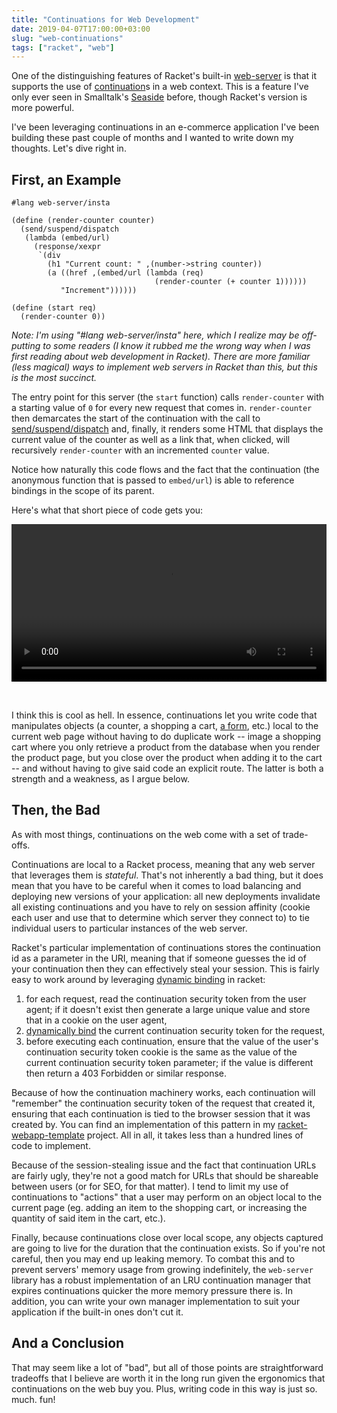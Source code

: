 ```yaml
---
title: "Continuations for Web Development"
date: 2019-04-07T17:00:00+03:00
slug: "web-continuations"
tags: ["racket", "web"]
---
```


One of the distinguishing features of Racket's built-in [web-server]
is that it supports the use of [continuation]s in a web context.  This
is a feature I've only ever seen in Smalltalk's [Seaside] before,
though Racket's version is more powerful.

I've been leveraging continuations in an e-commerce application I've
been building these past couple of months and I wanted to write down
my thoughts.  Let's dive right in.

## First, an Example

``` racket
#lang web-server/insta

(define (render-counter counter)
  (send/suspend/dispatch
   (lambda (embed/url)
     (response/xexpr
      `(div
        (h1 "Current count: " ,(number->string counter))
        (a ((href ,(embed/url (lambda (req)
                                (render-counter (+ counter 1))))))
           "Increment"))))))

(define (start req)
  (render-counter 0))
```

*Note: I'm using "#lang web-server/insta" here, which I realize may be
off-putting to some readers (I know it rubbed me the wrong way when I
was first reading about web development in Racket).  There are more
familiar (less magical) ways to implement web servers in Racket than
this, but this is the most succinct.*

The entry point for this server (the `start` function) calls
`render-counter` with a starting value of `0` for every new request
that comes in.  `render-counter` then demarcates the start of the
continuation with the call to [send/suspend/dispatch] and, finally, it
renders some HTML that displays the current value of the counter as
well as a link that, when clicked, will recursively `render-counter`
with an incremented `counter` value.

Notice how naturally this code flows and the fact that the
continuation (the anonymous function that is passed to `embed/url`) is
able to reference bindings in the scope of its parent.

Here's what that short piece of code gets you:

<video src="https://media.defn.io/continuations-demo.mp4" width="100%" controls></video>

<br/>

I think this is cool as hell.  In essence, continuations let you write
code that manipulates objects (a counter, a shopping a cart, [a form],
etc.)  local to the current web page without having to do duplicate
work -- image a shopping cart where you only retrieve a product from
the database when you render the product page, but you close over the
product when adding it to the cart -- and without having to give said
code an explicit route.  The latter is both a strength and a weakness,
as I argue below.

## Then, the Bad

As with most things, continuations on the web come with a set of
trade-offs.

Continuations are local to a Racket process, meaning that any web
server that leverages them is *stateful*.  That's not inherently a bad
thing, but it does mean that you have to be careful when it comes to
load balancing and deploying new versions of your application: all new
deployments invalidate all existing continuations and you have to rely
on session affinity (cookie each user and use that to determine which
server they connect to) to tie individual users to particular
instances of the web server.

Racket's particular implementation of continuations stores the
continuation id as a parameter in the URI, meaning that if someone
guesses the id of your continuation then they can effectively steal
your session.  This is fairly easy to work around by leveraging
[dynamic binding][parameterize] in racket:

1. for each request, read the continuation security token from the user
   agent; if it doesn't exist then generate a large unique value and
   store that in a cookie on the user agent,
1. [dynamically bind][parameterize] the current continuation security
   token for the request,
1. before executing each continuation, ensure that the value of the
   user's continuation security token cookie is the same as the value
   of the current continuation security token parameter; if the value
   is different then return a 403 Forbidden or similar response.

Because of how the continuation machinery works, each continuation
will "remember" the continuation security token of the request that
created it, ensuring that each continuation is tied to the browser
session that it was created by.  You can find an implementation of
this pattern in my [racket-webapp-template] project.  All in all, it
takes less than a hundred lines of code to implement.

Because of the session-stealing issue and the fact that continuation
URLs are fairly ugly, they're not a good match for URLs that should be
shareable between users (or for SEO, for that matter).  I tend to
limit my use of continuations to "actions" that a user may perform on
an object local to the current page (eg. adding an item to the
shopping cart, or increasing the quantity of said item in the cart,
etc.).

Finally, because continuations close over local scope, any objects
captured are going to live for the duration that the continuation
exists.  So if you're not careful, then you may end up leaking memory.
To combat this and to prevent servers' memory usage from growing
indefinitely, the `web-server` library has a robust implementation of
an LRU continuation manager that expires continuations quicker the
more memory pressure there is.  In addition, you can write your own
manager implementation to suit your application if the built-in ones
don't cut it.


## And a Conclusion

That may seem like a lot of "bad", but all of those points are
straightforward tradeoffs that I believe are worth it in the long run
given the ergonomics that continuations on the web buy you.  Plus,
writing code in this way is just so. much. fun!


[Seaside]: https://github.com/SeasideSt/Seaside
[a form]: https://github.com/Bogdanp/racket-forms/blob/master/examples/blog-continuations.rkt#L161-L183
[continuation]: https://en.wikipedia.org/wiki/Continuation
[parameterize]: https://docs.racket-lang.org/guide/parameterize.html
[racket-webapp-template]: https://github.com/Bogdanp/racket-webapp-template/blob/master/app-name-here/components/continuation.rkt#L1-L85
[send/suspend/dispatch]: https://docs.racket-lang.org/web-server/servlet.html#%28def._%28%28lib._web-server%2Fservlet%2Fweb..rkt%29._send%2Fsuspend%2Fdispatch%29%29
[web-server]: https://docs.racket-lang.org/web-server/
